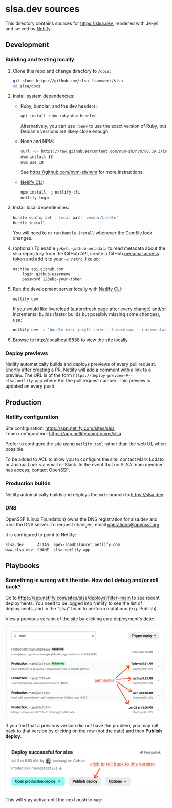 # slsa.dev sources

This directory contains sources for https://slsa.dev, rendered with Jekyll and
served by [Netlify](https://netlify.com).

## Development

### Building and testing locally

1.  Clone this repo and change directory to `/docs`:

    ```bash
    git clone https://github.com/slsa-framework/slsa
    cd slsa/docs
    ```

2.  Install system dependencies:

    -   Ruby, bundler, and the dev headers:

        ```bash
        apt install ruby ruby-dev bundler
        ```

        Alternatively, you can use `rbenv` to use the exact version of Ruby,
        but Debian's versions are likely close enough.

    -   Node and NPM:

        ```bash
        curl -o- https://raw.githubusercontent.com/nvm-sh/nvm/v0.39.3/install.sh | bash
        nvm install 18
        nvm use 18
        ```

        See https://github.com/nvm-sh/nvm for more instructions.

    -   [Netlify CLI](https://docs.netlify.com/cli/get-started/):

        ```bash
        npm install -g netlify-cli
        netlify login
        ```

3.  Install local dependencies:

    ```bash
    bundle config set --local path 'vendor/bundle'
    bundle install
    ```

    You will need to re-run `bundle install` whenever the Gemfile.lock changes.

4.  (optional) To enable `jekyll-github-metadata` to read metadata about the
    slsa repository from the GitHub API, create a GitHub
    [personal access token](https://github.com/settings/tokens/new) and add it
    to your `~/.netrc`, like so:

    ```none
    machine api.github.com
        login github-username
        password 123abc-your-token
    ```

5.  Run the development server locally with
    [Netlify CLI](https://github.com/netlify/cli/blob/main/docs/netlify-dev.md):

    ```bash
    netlify dev
    ```

    If you would like livereload (autorefresh page after every change) and/or
    incremental builds (faster builds but possibly missing some changes), use:

    ```bash
    netlify dev -c 'bundle exec jekyll serve --livereload --incremental'
    ```

6.  Browse to http://localhost:8888 to view the site locally.

### Deploy previews

Netlify automatically builds and deploys previews of every pull request. Shortly
after creating a PR, Netlify will add a comment with a link to a preview. The
URL is of the form `https://deploy-preview-#--slsa.netlify.app` where `#` is the
pull request number. This preview is updated on every push.

## Production

### Netlify configuration

Site configuration: https://app.netlify.com/sites/slsa \
Team configuration: https://app.netlify.com/teams/slsa

Prefer to configure the site using `netlify.toml` rather than the web UI, when
possible.

To be added to ACL to allow you to configure the site, contact Mark Lodato or
Joshua Lock via email or Slack. In the event that no SLSA team member has
access, contact OpenSSF.

### Production builds

Netlify automatically builds and deploys the `main` branch to https://slsa.dev.

### DNS

OpenSSF (Linux Foundation) owns the DNS registration for slsa.dev and runs the
DNS server. To request changes, email operations@openssf.org.

It is configured to point to Netlify:

```none
slsa.dev      ALIAS  apex-loadbalancer.netlify.com
www.slsa.dev  CNAME  slsa.netlify.app
```

## Playbooks

### Something is wrong with the site. How do I debug and/or roll back?

Go to https://app.netlify.com/sites/slsa/deploys?filter=main to see recent
deployments. You need to be logged into Netlify to see the list of deployments,
and in the "slsa" team to perform mutations (e.g. Publish).

View a previous version of the site by clicking on a deployment's date:

![screenshot of permalinks](../readme_images/netlify_permalinks_screenshot.png)

If you find that a previous version did not have the problem, you may roll back
to that version by clicking on the row (not the date) and then **Publish
deploy**.

![screenshot of rollback button](../readme_images/netlify_rollback_screenshot.png)

This will stay active until the next push to `main`.
